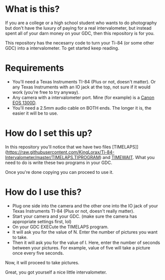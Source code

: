 What is this?
=============
If you are a college or a high school student who wants to do photography but don't have the luxury of paying for a real intervalometer, but instead spent all of your darn money on your GDC, then this repository is for you.

This repository has the necesarry code to turn your Ti-84 (or some other GDC) into a intervalometer. To get started keep reading.

Requirements
============

*   You'll need a Texas Instruments TI-84 (Plus or not, doesn't matter). Or any Texas Instruments with an IO jack at the top, not sure if it would work (you're free to try anyway).
*   Any camera with a intervalometer port. Mine (for example) is a [Canon EOS 1300D](https://en.wikipedia.org/wiki/Canon_EOS_1300D).
*   You'll need a 2.5mm audio cable on BOTH ends. The longer it is, the easier it will be to use.

How do I set this up?
=====================
In this repository you'll notice that we have two files [TIMELAPS]](https://raw.githubusercontent.com/KingLorax/Ti-84-Intervalometer/master/TIMELAPS.TIPROGRAM) and [TIMEWAIT](https://raw.githubusercontent.com/KingLorax/Ti-84-Intervalometer/master/TIMEWAIT.TIPROGRAM). What you need to do is write these two programs in your GDC.

Once you're done copying you can proceed to use it.  

How do I use this?
==================
*   Plug one side into the camera and the other one into the IO jack of your Texas Instruments TI-84 (Plus or not, doesn't really matter).
*   Start your camera and your GDC. (make sure the camera has appropriate settings first, lol)
*   On your GDC EXECute the TIMELAPS program.
*   It will ask you for the value of N. Enter the number of pictures you want to take.
*   Then it will ask you for the value of I. Here, enter the number of seconds between your pictures. For example, value of five will take a picture once every five seconds.

Now, it will proceed to take pictures.

Great, you got yourself a nice little intervalometer.
